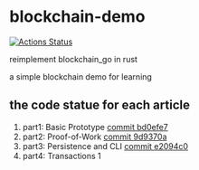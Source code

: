 # blockchain-demo

[![Actions Status](https://github.com/yunwei37/blockchain-demo/workflows/CI/badge.svg)](https://github.com/yunwei37/blockchain-demo/actions)

reimplement blockchain_go in rust

a simple blockchain demo for learning 

## the code statue for each article

1. part1: Basic Prototype [commit bd0efe7](https://github.com/yunwei37/blockchain-demo/tree/bd0efe7f4105a3daafd9311d3dd643482b63cb84)
2. part2: Proof-of-Work [commit 9d9370a](https://github.com/yunwei37/blockchain-demo/tree/9d9370aa22af34244659034918f2aad4a2cb96d2)
3. part3: Persistence and CLI [commit e2094c0](https://github.com/yunwei37/blockchain-demo/tree/e2094c0ef94fadc4e01030312a1ad890ec633d6f)
4. part4: Transactions 1 []()
